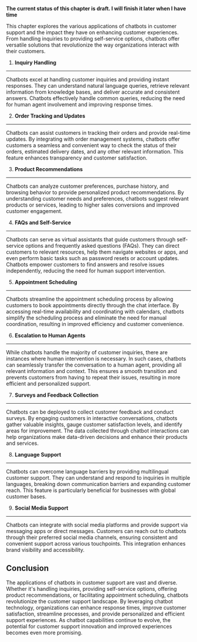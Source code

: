 **The current status of this chapter is draft. I will finish it later when I have time**

This chapter explores the various applications of chatbots in customer support and the impact they have on enhancing customer experiences. From handling inquiries to providing self-service options, chatbots offer versatile solutions that revolutionize the way organizations interact with their customers.

1. **Inquiry Handling**
-----------------------

Chatbots excel at handling customer inquiries and providing instant responses. They can understand natural language queries, retrieve relevant information from knowledge bases, and deliver accurate and consistent answers. Chatbots effectively handle common queries, reducing the need for human agent involvement and improving response times.

2. **Order Tracking and Updates**
---------------------------------

Chatbots can assist customers in tracking their orders and provide real-time updates. By integrating with order management systems, chatbots offer customers a seamless and convenient way to check the status of their orders, estimated delivery dates, and any other relevant information. This feature enhances transparency and customer satisfaction.

3. **Product Recommendations**
------------------------------

Chatbots can analyze customer preferences, purchase history, and browsing behavior to provide personalized product recommendations. By understanding customer needs and preferences, chatbots suggest relevant products or services, leading to higher sales conversions and improved customer engagement.

4. **FAQs and Self-Service**
----------------------------

Chatbots can serve as virtual assistants that guide customers through self-service options and frequently asked questions (FAQs). They can direct customers to relevant resources, help them navigate websites or apps, and even perform basic tasks such as password resets or account updates. Chatbots empower customers to find answers and resolve issues independently, reducing the need for human support intervention.

5. **Appointment Scheduling**
-----------------------------

Chatbots streamline the appointment scheduling process by allowing customers to book appointments directly through the chat interface. By accessing real-time availability and coordinating with calendars, chatbots simplify the scheduling process and eliminate the need for manual coordination, resulting in improved efficiency and customer convenience.

6. **Escalation to Human Agents**
---------------------------------

While chatbots handle the majority of customer inquiries, there are instances where human intervention is necessary. In such cases, chatbots can seamlessly transfer the conversation to a human agent, providing all relevant information and context. This ensures a smooth transition and prevents customers from having to repeat their issues, resulting in more efficient and personalized support.

7. **Surveys and Feedback Collection**
--------------------------------------

Chatbots can be deployed to collect customer feedback and conduct surveys. By engaging customers in interactive conversations, chatbots gather valuable insights, gauge customer satisfaction levels, and identify areas for improvement. The data collected through chatbot interactions can help organizations make data-driven decisions and enhance their products and services.

8. **Language Support**
-----------------------

Chatbots can overcome language barriers by providing multilingual customer support. They can understand and respond to inquiries in multiple languages, breaking down communication barriers and expanding customer reach. This feature is particularly beneficial for businesses with global customer bases.

9. **Social Media Support**
---------------------------

Chatbots can integrate with social media platforms and provide support via messaging apps or direct messages. Customers can reach out to chatbots through their preferred social media channels, ensuring consistent and convenient support across various touchpoints. This integration enhances brand visibility and accessibility.

Conclusion
----------

The applications of chatbots in customer support are vast and diverse. Whether it's handling inquiries, providing self-service options, offering product recommendations, or facilitating appointment scheduling, chatbots revolutionize the customer support landscape. By leveraging chatbot technology, organizations can enhance response times, improve customer satisfaction, streamline processes, and provide personalized and efficient support experiences. As chatbot capabilities continue to evolve, the potential for customer support innovation and improved experiences becomes even more promising.
